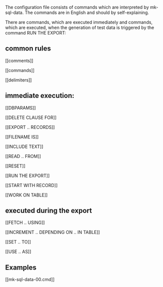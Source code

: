
The configuration file consists of commands which are interpreted by mk-sql-data. The commands are in English and should by self-explaining.

There are commands, which are executed immediately and commands, which are executed, when the generation of test data is triggered by the command RUN THE EXPORT:

## common rules

[[comments]]

[[commands]]

[[delimiters]]

## immediate execution:

[[DBPARAMS]]		

[[DELETE CLAUSE FOR]]

[[EXPORT .. RECORDS]]

[[FILENAME IS]]

[[INCLUDE TEXT]]

[[READ .. FROM]]

[[RESET]]

[[RUN THE EXPORT]]

[[START WITH RECORD]]

[[WORK ON TABLE]]

## executed during the export 

[[FETCH .. USING]]

[[INCREMENT .. DEPENDING ON .. IN TABLE]]

[[SET .. TO]]

[[USE .. AS]]

## Examples

[[mk-sql-data-00.cmd]]